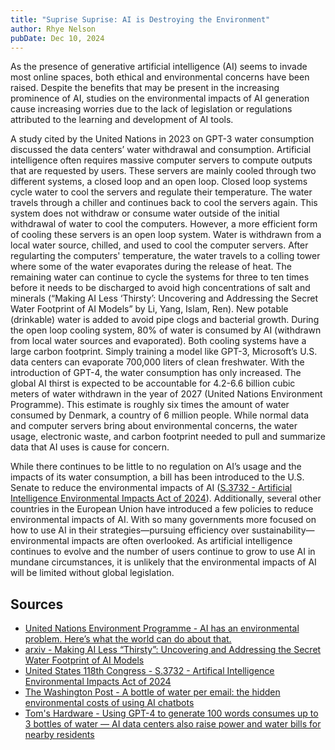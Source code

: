 ```yaml
---
title: "Suprise Suprise: AI is Destroying the Environment"
author: Rhye Nelson
pubDate: Dec 10, 2024
---
```


As the presence of generative artificial intelligence (AI) seems to invade most online spaces, both ethical and environmental concerns have been raised. Despite the benefits that may be present in the increasing prominence of AI, studies on the environmental impacts of AI generation cause increasing worries due to the lack of legislation or regulations attributed to the learning and development of AI tools.

A study cited by the United Nations in 2023 on GPT-3 water consumption discussed the data centers’ water withdrawal and consumption. Artificial intelligence often requires massive computer servers to compute outputs that are requested by users. These servers are mainly cooled through two different systems, a closed loop and an open loop. Closed loop systems cycle water to cool the servers and regulate their temperature. The water travels through a chiller and continues back to cool the servers again. This system does not withdraw or consume water outside of the initial withdrawal of water to cool the computers. However, a more efficient form of cooling these servers is an open loop system. Water is withdrawn from a local water source, chilled, and used to cool the computer servers. After regularting the computers' temperature, the water travels to a colling tower where some of the water evaporates during the release of heat. The remaining water can continue to cycle the systems for three to ten times before it needs to be discharged to avoid high concentrations of salt and minerals (“Making AI Less ‘Thirsty’: Uncovering and Addressing the Secret Water Footprint of AI Models” by Li, Yang, Islam, Ren). New potable (drinkable) water is added to avoid pipe clogs and bacterial growth. During the open loop cooling system, 80% of water is consumed by AI (withdrawn from local water sources and evaporated). Both cooling systems have a large carbon footprint. Simply training a model like GPT-3, Microsoft’s U.S. data centers can evaporate 700,000 liters of clean freshwater. With the introduction of GPT-4, the water consumption has only increased. The global AI thirst is expected to be accountable for 4.2-6.6 billion cubic meters of water withdrawn in the year of 2027 (United Nations Environment Programme). This estimate is roughly six times the amount of water consumed by Denmark, a country of 6 million people. While normal data and computer servers bring about environmental concerns, the water usage, electronic waste, and carbon footprint needed to pull and summarize data that AI uses is cause for concern.

While there continues to be little to no regulation on AI’s usage and the impacts of its water consumption, a bill has been introduced to the U.S. Senate to reduce the environmental impacts of AI ([S.3732 - Artificial Intelligence Environmental Impacts Act of 2024](https://www.congress.gov/bill/118th-congress/senate-bill/3732/text)). Additionally, several other countries in the European Union have introduced a few policies to reduce environmental impacts of AI. With so many governments more focused on how to use AI in their strategies—pursuing efficiency over sustainability— environmental impacts are often overlooked. As artificial intelligence continues to evolve and the number of users continue to grow to use AI in mundane circumstances, it is unlikely that the environmental impacts of AI will be limited without global legislation.

## Sources

* [United Nations Environment Programme - AI has an environmental problem. Here’s what the world can do about that.](https://www.unep.org/news-and-stories/story/ai-has-environmental-problem-heres-what-world-can-do-about)
* [arxiv - Making AI Less “Thirsty”: Uncovering and Addressing the Secret Water Footprint of AI Models](https://arxiv.org/abs/2304.03271)
* [United States 118th Congress - S.3732 - Artifical Intelligence Environmental Impacts Act of 2024](https://www.congress.gov/bill/118th-congress/senate-bill/3732/text)
* [The Washington Post - A bottle of water per email: the hidden environmental costs of using AI chatbots](https://www.washingtonpost.com/technology/2024/09/18/energy-ai-use-electricity-water-data-centers/)
* [Tom's Hardware - Using GPT-4 to generate 100 words consumes up to 3 bottles of water — AI data centers also raise power and water bills for nearby residents](https://www.tomshardware.com/tech-industry/artificial-intelligence/using-gpt-4-to-generate-100-words-consumes-up-to-3-bottles-of-water-ai-data-centers-also-raise-power-and-water-bills-for-nearby-residents)
